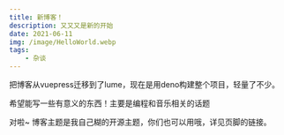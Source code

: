```yaml
---
title: 新博客！
description: 又又又是新的开始
date: 2021-06-11
img: /image/HelloWorld.webp
tags:
    - 杂谈
---
```


把博客从vuepress迁移到了lume，现在是用deno构建整个项目，轻量了不少。

希望能写一些有意义的东西！主要是编程和音乐相关的话题

对啦~ 博客主题是我自己糊的开源主题，你们也可以用哦，详见页脚的链接。